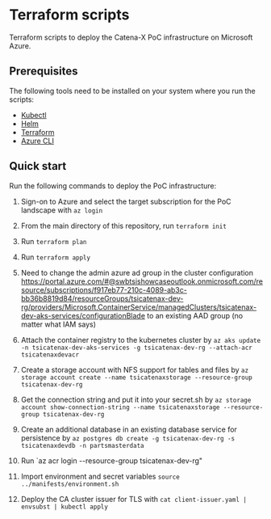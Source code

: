 # Terraform scripts

Terraform scripts to deploy the Catena-X PoC infrastructure on Microsoft Azure.

## Prerequisites

The following tools need to be installed on your system where you run the scripts:
- [Kubectl](https://kubernetes.io/docs/tasks/tools/)
- [Helm](https://helm.sh/docs/intro/install/)
- [Terraform](https://learn.hashicorp.com/tutorials/terraform/install-cli)
- [Azure CLI](https://docs.microsoft.com/en-us/cli/azure/install-azure-cli)

## Quick start

Run the following commands to deploy the PoC infrastructure:

1. Sign-on to Azure and select the target subscription for the PoC landscape with `az login`
1. From the main directory of this repository, run `terraform init`
1. Run `terraform plan`
1. Run `terraform apply`
1. Need to change the admin azure ad group in the cluster configuration https://portal.azure.com/#@swbtsishowcaseoutlook.onmicrosoft.com/resource/subscriptions/f917eb77-210c-4089-ab3c-bb36b8819d84/resourceGroups/tsicatenax-dev-rg/providers/Microsoft.ContainerService/managedClusters/tsicatenax-dev-aks-services/configurationBlade to an existing AAD group (no matter what IAM says)
1. Attach the container registry to the kubernetes cluster by `az aks update -n tsicatenax-dev-aks-services -g tsicatenax-dev-rg --attach-acr tsicatenaxdevacr`
1. Create a storage account with NFS support for tables and files by `az storage account create --name tsicatenaxstorage --resource-group tsicatenax-dev-rg`
1. Get the connection string and put it into your secret.sh by `az storage account show-connection-string --name tsicatenaxstorage --resource-group tsicatenax-dev-rg`
1. Create an additional database in an existing database service for persistence by `az postgres db create -g tsicatenax-dev-rg -s tsicatenaxdevdb -n partsmasterdata` 
1. Run `az acr login --resource-group tsicatenax-dev-rg"

1. Import environment and secret variables `source ../manifests/environment.sh`
1. Deploy the CA cluster issuer for TLS with `cat client-issuer.yaml | envsubst | kubectl apply`
